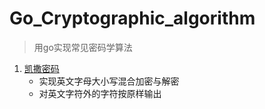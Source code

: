 # Go_Cryptographic_algorithm
> 用go实现常见密码学算法

1. [凯撒密码](https://github.com/z-qinghua/Go_Cryptographic_algorithm/tree/master/CaesarCipher)
   - 实现英文字母大小写混合加密与解密
   - 对英文字符外的字符按原样输出
